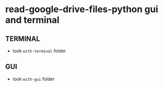 read-google-drive-files-python gui and terminal
===================

## TERMINAL
+ look `with-terminal` folder

## GUI
+ look `with-gui` folder  
 



 
